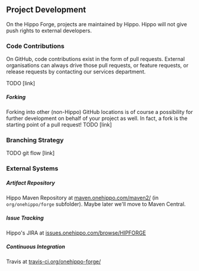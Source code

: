 
## Project Development

On the Hippo Forge, projects are maintained by Hippo. Hippo will not give push rights to external developers. 

### Code Contributions
On GitHub, code contributions exist in the form of pull requests. External organisations can always drive those pull 
requests, or feature requests, or release requests by contacting our services department.

TODO [link]

##### Forking
Forking into other (non-Hippo) GitHub locations is of course a possibility for further development on behalf of your 
project as well. In fact, a fork is the starting point of a pull request! 
TODO [link]

### Branching Strategy
TODO git flow [link] 

### External Systems 
 
##### Artifact Repository
Hippo Maven Repository at [maven.onehippo.com/maven2/](http://maven.onehippo.com/maven2/org/onehippo/forge/)
(in `org/onehippo/forge` subfolder).
Maybe later we'll move to Maven Central.

##### Issue Tracking
Hippo's JIRA at [issues.onehippo.com/browse/HIPFORGE](https://issues.onehippo.com/browse/HIPFORGE)

##### Continuous Integration
Travis at [travis-ci.org/onehippo-forge/](https://travis-ci.org/onehippo-forge/)
